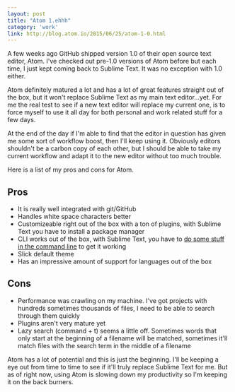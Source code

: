 ```yaml
---
layout: post
title: "Atom 1.ehhh"
category: 'work'
link: http://blog.atom.io/2015/06/25/atom-1-0.html
---
```


A few weeks ago GitHub shipped version 1.0 of their open source text editor, Atom. I've checked out pre-1.0 versions of Atom before but each time, I just kept coming back to Sublime Text. It was no exception with 1.0 either.

Atom definitely matured a lot and has a lot of great features straight out of the box, but it won't replace Sublime Text as my main text editor...yet. For me the real test to see if a new text editor will replace my current one, is to force myself to use it all day for both personal and work related stuff for a few days.

<!--more-->

At the end of the day if I'm able to find that the editor in question has given me some sort of workflow boost, then I'll keep using it. Obviously editors shouldn't be a carbon copy of each other, but I should be able to take my current workflow and adapt it to the new editor without too much trouble.

Here is a list of my pros and cons for Atom.

## Pros

- It is really well integrated with git/GitHub
- Handles white space characters better
- Customizeable right out of the box with a ton of plugins, with Sublime Text you have to install a package manager
- CLI works out of the box, with Sublime Text, you have to [do some stuff in the command line](http://michaellee.co/open-sublime-text-from-mac-terminal/) to get it working
- Slick default theme
- Has an impressive amount of support for languages out of the box

## Cons

- Performance was crawling on my machine. I've got projects with hundreds sometimes thousands of files, I need to be able to search through them quickly
- Plugins aren't very mature yet
- Lazy search (command + t) seems a little off. Sometimes words that only start at the beginning of a filename will be matched, sometimes it'll match files with the search term in the middle of a filename

Atom has a lot of potential and this is just the beginning. I'll be keeping a eye out from time to time to see if it'll truly replace Sublime Text for me. But as of right now, using Atom is slowing down my productivity so I'm keeping it on the back burners.